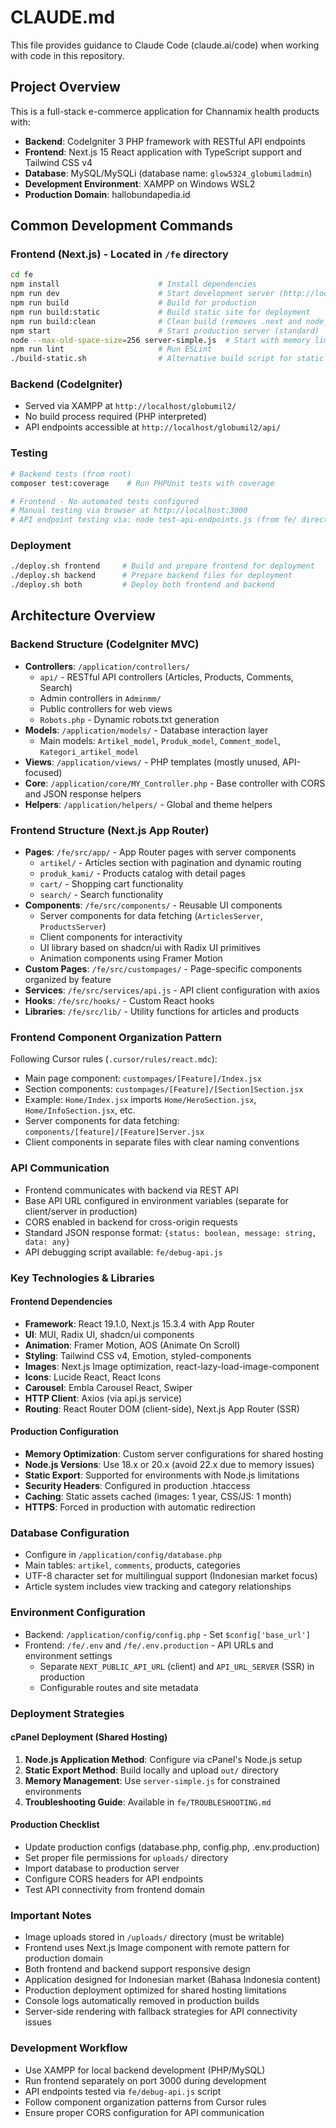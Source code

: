 # CLAUDE.md

This file provides guidance to Claude Code (claude.ai/code) when working with code in this repository.

## Project Overview

This is a full-stack e-commerce application for Channamix health products with:
- **Backend**: CodeIgniter 3 PHP framework with RESTful API endpoints
- **Frontend**: Next.js 15 React application with TypeScript support and Tailwind CSS v4
- **Database**: MySQL/MySQLi (database name: `glow5324_globumiladmin`)
- **Development Environment**: XAMPP on Windows WSL2
- **Production Domain**: hallobundapedia.id

## Common Development Commands

### Frontend (Next.js) - Located in `/fe` directory
```bash
cd fe
npm install                      # Install dependencies
npm run dev                      # Start development server (http://localhost:3000)
npm run build                    # Build for production
npm run build:static             # Build static site for deployment
npm run build:clean              # Clean build (removes .next and node_modules cache first)
npm start                        # Start production server (standard)
node --max-old-space-size=256 server-simple.js  # Start with memory limit for shared hosting
npm run lint                     # Run ESLint
./build-static.sh                # Alternative build script for static deployment
```

### Backend (CodeIgniter)
- Served via XAMPP at `http://localhost/globumil2/`
- No build process required (PHP interpreted)
- API endpoints accessible at `http://localhost/globumil2/api/`

### Testing
```bash
# Backend tests (from root)
composer test:coverage    # Run PHPUnit tests with coverage

# Frontend - No automated tests configured
# Manual testing via browser at http://localhost:3000
# API endpoint testing via: node test-api-endpoints.js (from fe/ directory)
```

### Deployment
```bash
./deploy.sh frontend     # Build and prepare frontend for deployment
./deploy.sh backend      # Prepare backend files for deployment
./deploy.sh both         # Deploy both frontend and backend
```

## Architecture Overview

### Backend Structure (CodeIgniter MVC)
- **Controllers**: `/application/controllers/`
  - `api/` - RESTful API controllers (Articles, Products, Comments, Search)
  - Admin controllers in `Adminmm/`
  - Public controllers for web views
  - `Robots.php` - Dynamic robots.txt generation
- **Models**: `/application/models/` - Database interaction layer
  - Main models: `Artikel_model`, `Produk_model`, `Comment_model`, `Kategori_artikel_model`
- **Views**: `/application/views/` - PHP templates (mostly unused, API-focused)
- **Core**: `/application/core/MY_Controller.php` - Base controller with CORS and JSON response helpers
- **Helpers**: `/application/helpers/` - Global and theme helpers

### Frontend Structure (Next.js App Router)
- **Pages**: `/fe/src/app/` - App Router pages with server components
  - `artikel/` - Articles section with pagination and dynamic routing
  - `produk_kami/` - Products catalog with detail pages
  - `cart/` - Shopping cart functionality
  - `search/` - Search functionality
- **Components**: `/fe/src/components/` - Reusable UI components
  - Server components for data fetching (`ArticlesServer`, `ProductsServer`)
  - Client components for interactivity
  - UI library based on shadcn/ui with Radix UI primitives
  - Animation components using Framer Motion
- **Custom Pages**: `/fe/src/custompages/` - Page-specific components organized by feature
- **Services**: `/fe/src/services/api.js` - API client configuration with axios
- **Hooks**: `/fe/src/hooks/` - Custom React hooks
- **Libraries**: `/fe/src/lib/` - Utility functions for articles and products

### Frontend Component Organization Pattern
Following Cursor rules (`.cursor/rules/react.mdc`):
- Main page component: `custompages/[Feature]/Index.jsx`
- Section components: `custompages/[Feature]/[Section]Section.jsx`
- Example: `Home/Index.jsx` imports `Home/HeroSection.jsx`, `Home/InfoSection.jsx`, etc.
- Server components for data fetching: `components/[feature]/[Feature]Server.jsx`
- Client components in separate files with clear naming conventions

### API Communication
- Frontend communicates with backend via REST API
- Base API URL configured in environment variables (separate for client/server in production)
- CORS enabled in backend for cross-origin requests
- Standard JSON response format: `{status: boolean, message: string, data: any}`
- API debugging script available: `fe/debug-api.js`

### Key Technologies & Libraries

#### Frontend Dependencies
- **Framework**: React 19.1.0, Next.js 15.3.4 with App Router
- **UI**: MUI, Radix UI, shadcn/ui components
- **Animation**: Framer Motion, AOS (Animate On Scroll)
- **Styling**: Tailwind CSS v4, Emotion, styled-components
- **Images**: Next.js Image optimization, react-lazy-load-image-component
- **Icons**: Lucide React, React Icons
- **Carousel**: Embla Carousel React, Swiper
- **HTTP Client**: Axios (via api.js service)
- **Routing**: React Router DOM (client-side), Next.js App Router (SSR)

#### Production Configuration
- **Memory Optimization**: Custom server configurations for shared hosting
- **Node.js Versions**: Use 18.x or 20.x (avoid 22.x due to memory issues)
- **Static Export**: Supported for environments with Node.js limitations
- **Security Headers**: Configured in production .htaccess
- **Caching**: Static assets cached (images: 1 year, CSS/JS: 1 month)
- **HTTPS**: Forced in production with automatic redirection

### Database Configuration
- Configure in `/application/config/database.php`
- Main tables: `artikel`, `comments`, products, categories
- UTF-8 character set for multilingual support (Indonesian market focus)
- Article system includes view tracking and category relationships

### Environment Configuration
- Backend: `/application/config/config.php` - Set `$config['base_url']`
- Frontend: `/fe/.env` and `/fe/.env.production` - API URLs and environment settings
  - Separate `NEXT_PUBLIC_API_URL` (client) and `API_URL_SERVER` (SSR) in production
  - Configurable routes and site metadata

### Deployment Strategies

#### cPanel Deployment (Shared Hosting)
1. **Node.js Application Method**: Configure via cPanel's Node.js setup
2. **Static Export Method**: Build locally and upload `out/` directory
3. **Memory Management**: Use `server-simple.js` for constrained environments
4. **Troubleshooting Guide**: Available in `fe/TROUBLESHOOTING.md`

#### Production Checklist
- Update production configs (database.php, config.php, .env.production)
- Set proper file permissions for `uploads/` directory
- Import database to production server
- Configure CORS headers for API endpoints
- Test API connectivity from frontend domain

### Important Notes
- Image uploads stored in `/uploads/` directory (must be writable)
- Frontend uses Next.js Image component with remote pattern for production domain
- Both frontend and backend support responsive design
- Application designed for Indonesian market (Bahasa Indonesia content)
- Production deployment optimized for shared hosting limitations
- Console logs automatically removed in production builds
- Server-side rendering with fallback strategies for API connectivity issues

### Development Workflow
- Use XAMPP for local backend development (PHP/MySQL)
- Run frontend separately on port 3000 during development
- API endpoints tested via `fe/debug-api.js` script
- Follow component organization patterns from Cursor rules
- Ensure proper CORS configuration for API communication
